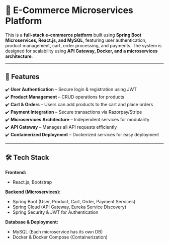 # 🛒 E-Commerce Microservices Platform  

This is a **full-stack e-commerce platform** built using **Spring Boot Microservices, React.js, and MySQL**, featuring user authentication, product management, cart, order processing, and payments. The system is designed for scalability using **API Gateway, Docker, and a microservices architecture**.  

---

## 🚀 Features  
✔️ **User Authentication** – Secure login & registration using JWT  
✔️ **Product Management** – CRUD operations for products  
✔️ **Cart & Orders** – Users can add products to the cart and place orders  
✔️ **Payment Integration** – Secure transactions via Razorpay/Stripe  
✔️ **Microservices Architecture** – Independent services for modularity  
✔️ **API Gateway** – Manages all API requests efficiently  
✔️ **Containerized Deployment** – Dockerized services for easy deployment  

---

## 🛠️ Tech Stack  
**Frontend:**  
- React.js, Bootstrap  

**Backend (Microservices):**  
- Spring Boot (User, Product, Cart, Order, Payment Services)  
- Spring Cloud (API Gateway, Eureka Service Discovery)  
- Spring Security & JWT for Authentication  

**Database & Deployment:**  
- MySQL (Each microservice has its own DB)  
- Docker & Docker Compose (Containerization)  
